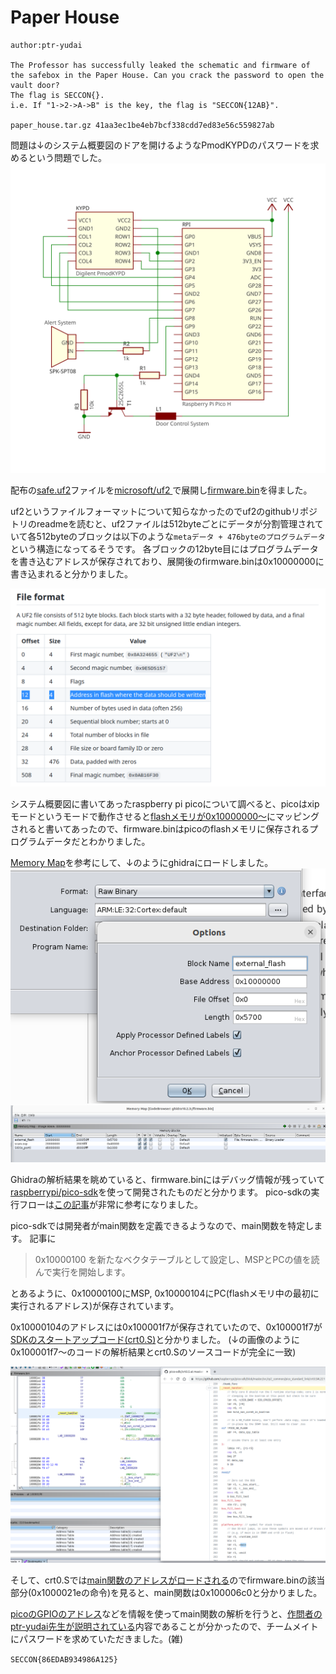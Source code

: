 # Paper House
```
author:ptr-yudai

The Professor has successfully leaked the schematic and firmware of the safebox in the Paper House. Can you crack the password to open the vault door? 
The flag is SECCON{}.
i.e. If "1->2->A->B" is the key, the flag is "SECCON{12AB}".

paper_house.tar.gz 41aa3ec1be4eb7bcf338cdd7ed83e56c559827ab
```
問題は↓のシステム概要図のドアを開けるようなPmodKYPDのパスワードを求めるという問題でした。
![配布画像](./img/schematics.png)


配布の[safe.uf2](./files/work/safe.uf2)ファイルを[microsoft/uf2
](https://github.com/microsoft/uf2)で展開し[firmware.bin](./files/work/firmware.bin)を得ました。

uf2というファイルフォーマットについて知らなかったのでuf2のgithubリポジトリのreadmeを読むと、uf2ファイルは512byteごとにデータが分割管理されていて各512byteのブロックは以下のような`metaデータ + 476byteのプログラムデータ`という構造になってるそうです。
各ブロックの12byte目にはプログラムデータを書き込むアドレスが保存されており、展開後のfirmware.binは0x10000000に書き込まれると分かりました。



![](./img/uf2_format.png)


システム概要図に書いてあったraspberry pi picoについて調べると、picoはxipモードというモードで動作させると[flashメモリが0x10000000〜](https://datasheets.raspberrypi.com/rp2040/rp2040-datasheet.pdf#2.6.3.%20Flash)にマッピングされると書いてあったので、firmware.binはpicoのflashメモリに保存されるプログラムデータだとわかりました。

[Memory Map](https://datasheets.raspberrypi.com/rp2040/rp2040-datasheet.pdf#2.2.%20Address%20Map)を参考にして、↓のようにghidraにロードしました。
![](./img/ghidra1.png)
![](./img/ghidra2.png)

Ghidraの解析結果を眺めていると、firmware.binにはデバッグ情報が残っていて[raspberrypi/pico-sdk](https://github.com/raspberrypi/pico-sdk)を使って開発されたものだと分かります。
pico-sdkの実行フローは[この記事](https://qiita.com/yunkya2/items/5f0f5ebb0f26a52805d9#sdk%E3%81%B8%E3%82%B8%E3%83%A3%E3%83%B3%E3%83%97)が非常に参考になりました。

pico-sdkでは開発者がmain関数を定義できるようなので、main関数を特定します。
記事に
> 0x10000100 を新たなベクタテーブルとして設定し、MSPとPCの値を読んで実行を開始します。

とあるように、0x10000100にMSP, 0x10000104にPC(flashメモリ中の最初に実行されるアドレス)が保存されています。

0x10000104のアドレスには0x100001f7が保存されていたので、0x100001f7が[SDKのスタートアップコード(crt0.S)](https://github.com/raspberrypi/pico-sdk/blob/master/src/rp2_common/pico_standard_link/crt0.S#L221)と分かりました。
(↓の画像のように0x100001f7〜のコードの解析結果とcrt0.Sのソースコードが完全に一致)


![](./img/ghidra3.png "0x100001f7〜のコードの解析結果とcrt0.Sのソースコードが完全に一致")

そして、crt0.Sでは[main関数のアドレスがロードされる](https://github.com/raspberrypi/pico-sdk/blob/master/src/rp2_common/pico_standard_link/crt0.S#L260)のでfirmware.binの該当部分(0x1000021eの命令)を見ると、main関数は0x100006c0と分かりました。

[picoのGPIOのアドレス](https://datasheets.raspberrypi.com/rp2040/rp2040-datasheet.pdf#2.3.1.%20SIO)などを情報を使ってmain関数の解析を行うと、[作問者のptr-yudai先生が説明されている](https://ptr-yudai.hatenablog.com/entry/2023/02/14/033354#Reversing-Paper-House)内容であることが分かったので、チームメイトにパスワードを求めていただきました。(雑)

`SECCON{86EDAB934986A125}`